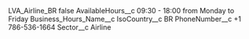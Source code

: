 <?xml version="1.0" encoding="UTF-8"?>
<CustomMetadata xmlns="http://soap.sforce.com/2006/04/metadata" xmlns:xsi="http://www.w3.org/2001/XMLSchema-instance" xmlns:xsd="http://www.w3.org/2001/XMLSchema">
    <label>LVA_Airline_BR</label>
    <protected>false</protected>
    <values>
        <field>AvailableHours__c</field>
        <value xsi:type="xsd:string">09:30 - 18:00 from Monday to Friday</value>
    </values>
    <values>
        <field>Business_Hours_Name__c</field>
        <value xsi:nil="true"/>
    </values>
    <values>
        <field>IsoCountry__c</field>
        <value xsi:type="xsd:string">BR</value>
    </values>
    <values>
        <field>PhoneNumber__c</field>
        <value xsi:type="xsd:string">+1 786-536-1664</value>
    </values>
    <values>
        <field>Sector__c</field>
        <value xsi:type="xsd:string">Airline</value>
    </values>
</CustomMetadata>
